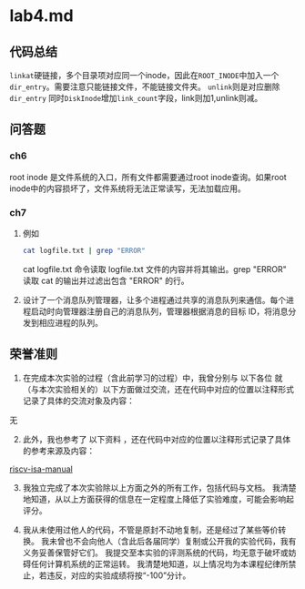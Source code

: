 # lab4.md

## 代码总结

`linkat`硬链接，多个目录项对应同一个inode，因此在`ROOT_INODE`中加入一个`dir_entry`。需要注意只能链接文件，不能链接文件夹。
`unlink`则是对应删除`dir_entry`
同时`DiskInode`增加`link_count`字段，link则加1,unlink则减。

## 问答题

### ch6

root inode 是文件系统的入口，所有文件都需要通过root inode查询。如果root inode中的内容损坏了，文件系统将无法正常读写，无法加载应用。

### ch7

1. 例如

    ```sh
    cat logfile.txt | grep "ERROR"
    ```

    cat logfile.txt 命令读取 logfile.txt 文件的内容并将其输出。grep "ERROR" 读取 cat 的输出并过滤出包含 "ERROR" 的行。
2. 设计了一个消息队列管理器，让多个进程通过共享的消息队列来通信。每个进程启动时向管理器注册自己的消息队列，管理器根据消息的目标 ID，将消息分发到相应进程的队列。

## 荣誉准则

1. 在完成本次实验的过程（含此前学习的过程）中，我曾分别与 以下各位 就（与本次实验相关的）以下方面做过交流，还在代码中对应的位置以注释形式记录了具体的交流对象及内容：

无

2. 此外，我也参考了 以下资料 ，还在代码中对应的位置以注释形式记录了具体的参考来源及内容：

[riscv-isa-manual](https://github.com/riscv/riscv-isa-manual/releases/)

3. 我独立完成了本次实验除以上方面之外的所有工作，包括代码与文档。 我清楚地知道，从以上方面获得的信息在一定程度上降低了实验难度，可能会影响起评分。

4. 我从未使用过他人的代码，不管是原封不动地复制，还是经过了某些等价转换。 我未曾也不会向他人（含此后各届同学）复制或公开我的实验代码，我有义务妥善保管好它们。 我提交至本实验的评测系统的代码，均无意于破坏或妨碍任何计算机系统的正常运转。 我清楚地知道，以上情况均为本课程纪律所禁止，若违反，对应的实验成绩将按“-100”分计。
